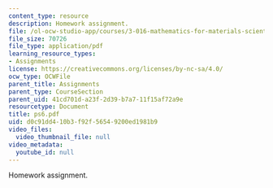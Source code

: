 ```yaml
---
content_type: resource
description: Homework assignment.
file: /ol-ocw-studio-app/courses/3-016-mathematics-for-materials-scientists-and-engineers-fall-2005/d0c91dd410b3f92f56549200ed1981b9_ps6.pdf
file_size: 70726
file_type: application/pdf
learning_resource_types:
- Assignments
license: https://creativecommons.org/licenses/by-nc-sa/4.0/
ocw_type: OCWFile
parent_title: Assignments
parent_type: CourseSection
parent_uid: 41cd701d-a23f-2d39-b7a7-11f15af72a9e
resourcetype: Document
title: ps6.pdf
uid: d0c91dd4-10b3-f92f-5654-9200ed1981b9
video_files:
  video_thumbnail_file: null
video_metadata:
  youtube_id: null
---
```

Homework assignment.